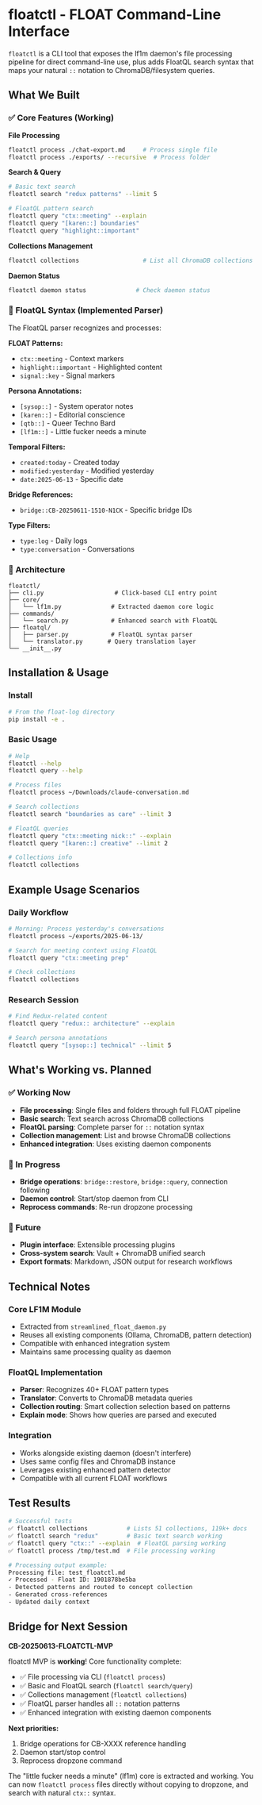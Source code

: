 # floatctl - FLOAT Command-Line Interface

`floatctl` is a CLI tool that exposes the lf1m daemon's file processing pipeline for direct command-line use, plus adds FloatQL search syntax that maps your natural `::` notation to ChromaDB/filesystem queries.

## What We Built

### ✅ Core Features (Working)

**File Processing**
```bash
floatctl process ./chat-export.md     # Process single file
floatctl process ./exports/ --recursive  # Process folder
```

**Search & Query** 
```bash
# Basic text search
floatctl search "redux patterns" --limit 5

# FloatQL pattern search  
floatctl query "ctx::meeting" --explain
floatctl query "[karen::] boundaries"
floatctl query "highlight::important" 
```

**Collections Management**
```bash
floatctl collections                  # List all ChromaDB collections
```

**Daemon Status**
```bash
floatctl daemon status              # Check daemon status
```

### 🚧 FloatQL Syntax (Implemented Parser)

The FloatQL parser recognizes and processes:

**FLOAT Patterns:**
- `ctx::meeting` - Context markers
- `highlight::important` - Highlighted content  
- `signal::key` - Signal markers

**Persona Annotations:**
- `[sysop::]` - System operator notes
- `[karen::]` - Editorial conscience  
- `[qtb::]` - Queer Techno Bard
- `[lf1m::]` - Little fucker needs a minute

**Temporal Filters:**
- `created:today` - Created today
- `modified:yesterday` - Modified yesterday  
- `date:2025-06-13` - Specific date

**Bridge References:**
- `bridge::CB-20250611-1510-N1CK` - Specific bridge IDs

**Type Filters:**
- `type:log` - Daily logs
- `type:conversation` - Conversations

### 📁 Architecture

```
floatctl/
├── cli.py                    # Click-based CLI entry point
├── core/
│   └── lf1m.py              # Extracted daemon core logic
├── commands/
│   └── search.py            # Enhanced search with FloatQL
├── floatql/
│   ├── parser.py            # FloatQL syntax parser
│   └── translator.py       # Query translation layer
└── __init__.py
```

## Installation & Usage

### Install
```bash
# From the float-log directory
pip install -e .
```

### Basic Usage
```bash
# Help
floatctl --help
floatctl query --help

# Process files
floatctl process ~/Downloads/claude-conversation.md

# Search collections  
floatctl search "boundaries as care" --limit 3

# FloatQL queries
floatctl query "ctx::meeting nick::" --explain
floatctl query "[karen::] creative" --limit 2

# Collections info
floatctl collections
```

## Example Usage Scenarios

### Daily Workflow
```bash
# Morning: Process yesterday's conversations
floatctl process ~/exports/2025-06-13/

# Search for meeting context using FloatQL
floatctl query "ctx::meeting prep"

# Check collections
floatctl collections
```

### Research Session  
```bash
# Find Redux-related content
floatctl query "redux:: architecture" --explain

# Search persona annotations
floatctl query "[sysop::] technical" --limit 5
```

## What's Working vs. Planned

### ✅ Working Now
- **File processing**: Single files and folders through full FLOAT pipeline
- **Basic search**: Text search across ChromaDB collections
- **FloatQL parsing**: Complete parser for `::` notation syntax
- **Collection management**: List and browse ChromaDB collections
- **Enhanced integration**: Uses existing daemon components

### 🚧 In Progress 
- **Bridge operations**: `bridge::restore`, `bridge::query`, connection following
- **Daemon control**: Start/stop daemon from CLI
- **Reprocess commands**: Re-run dropzone processing

### 🔮 Future
- **Plugin interface**: Extensible processing plugins
- **Cross-system search**: Vault + ChromaDB unified search
- **Export formats**: Markdown, JSON output for research workflows

## Technical Notes

### Core LF1M Module
- Extracted from `streamlined_float_daemon.py`
- Reuses all existing components (Ollama, ChromaDB, pattern detection)
- Compatible with enhanced integration system
- Maintains same processing quality as daemon

### FloatQL Implementation
- **Parser**: Recognizes 40+ FLOAT pattern types
- **Translator**: Converts to ChromaDB metadata queries
- **Collection routing**: Smart collection selection based on patterns
- **Explain mode**: Shows how queries are parsed and executed

### Integration
- Works alongside existing daemon (doesn't interfere)
- Uses same config files and ChromaDB instance
- Leverages existing enhanced pattern detector
- Compatible with all current FLOAT workflows

## Test Results

```bash
# Successful tests
✅ floatctl collections           # Lists 51 collections, 119k+ docs
✅ floatctl search "redux"        # Basic text search working  
✅ floatctl query "ctx::" --explain  # FloatQL parsing working
✅ floatctl process /tmp/test.md  # File processing working

# Processing output example:
Processing file: test_floatctl.md
✓ Processed - Float ID: 1901878be5ba
- Detected patterns and routed to concept collection
- Generated cross-references 
- Updated daily context
```

## Bridge for Next Session

**CB-20250613-FLOATCTL-MVP**

floatctl MVP is **working**! Core functionality complete:
- ✅ File processing via CLI (`floatctl process`)
- ✅ Basic and FloatQL search (`floatctl search/query`) 
- ✅ Collections management (`floatctl collections`)
- ✅ FloatQL parser handles all `::` notation patterns
- ✅ Enhanced integration with existing daemon components

**Next priorities:**
1. Bridge operations for CB-XXXX reference handling
2. Daemon start/stop control 
3. Reprocess dropzone command

The "little fucker needs a minute" (lf1m) core is extracted and working. You can now `floatctl process` files directly without copying to dropzone, and search with natural `ctx::` syntax.
